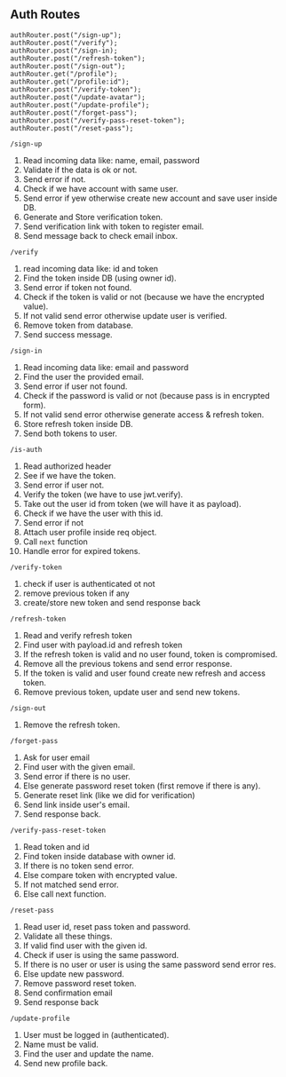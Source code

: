 ## Auth Routes

```
authRouter.post("/sign-up");
authRouter.post("/verify");
authRouter.post("/sign-in);
authRouter.post("/refresh-token");
authRouter.post("/sign-out");
authRouter.get("/profile");
authRouter.get("/profile:id");
authRouter.post("/verify-token");
authRouter.post("/update-avatar");
authRouter.post("/update-profile");
authRouter.post("/forget-pass");
authRouter.post("/verify-pass-reset-token");
authRouter.post("/reset-pass");
```
`/sign-up`
1. Read incoming data like: name, email, password
2. Validate if the data is ok or not.
3. Send error if not.
4. Check if we have account with same user.
5. Send error if yew otherwise create new account and save user inside DB.
6. Generate and Store verification token.
7. Send verification link with token to register email.
8. Send message back to check email inbox.

`/verify`
1. read incoming data like: id and token
2. Find the token inside DB (using owner id).
3. Send error if token not found.
4. Check if the token is valid or not (because we have the encrypted value).
5. If not valid send error otherwise update user is verified.
6. Remove token from database.
7. Send success message.

`/sign-in`
1. Read incoming data like: email and password
2. Find the user the provided email.
3. Send error if user not found.
4. Check if the password is valid or not (because pass is in encrypted form).
5. If not valid send error otherwise generate access & refresh token.
6. Store refresh token inside DB.
7. Send both tokens to user.

`/is-auth`
1. Read authorized header
2. See if we have the token.
3. Send error if user not.
4. Verify the token (we have to use jwt.verify).
5. Take out the user id from token (we will have it as payload).
6. Check if we have the user with this id.
7. Send error if not
8. Attach user profile inside req object.
9. Call `next` function
10. Handle error for expired tokens.

`/verify-token`
1. check if user is authenticated ot not
2. remove previous token if any
3. create/store new token and send response back


`/refresh-token`
1. Read and verify refresh token
2. Find user with payload.id and refresh token
3. If the refresh token is valid and no user found, token is compromised.
4. Remove all the previous tokens and send error response.
5. If the token is valid and user found create new refresh and access token.
6. Remove previous token, update user and send new tokens.

`/sign-out` 
1. Remove the refresh token.

`/forget-pass`
1. Ask for user email
2. Find user with the given email.
3. Send error if there is no user.
4. Else generate password reset token (first remove if there is any).
5. Generate reset link (like we did for verification)
6. Send link inside user's email.
7. Send response back.

`/verify-pass-reset-token`
1. Read token and id
2. Find token inside database with owner id.
3. If there is no token send error.
4. Else compare token with encrypted value.
5. If not matched send error.
6. Else call next function.

`/reset-pass`
1. Read user id, reset pass token and password.
2. Validate all these things.
3. If valid find user with the given id.
4. Check if user is using the same password.
5. If there is no user or user is using the same password send error res.
6. Else update new password.
7. Remove password reset token.
8. Send confirmation email
9. Send response back

`/update-profile`
1. User must be logged in (authenticated).
2. Name must be valid.
3. Find the user and update the name.
4. Send new profile back.
